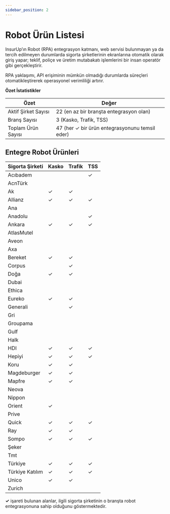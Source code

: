 ```yaml
---
sidebar_position: 2
---
```


# Robot Ürün Listesi

InsurUp’ın Robot (RPA) entegrasyon katmanı, web servisi bulunmayan ya da tercih edilmeyen durumlarda sigorta şirketlerinin ekranlarına otomatik olarak giriş yapar; teklif, poliçe ve üretim mutabakatı işlemlerini bir insan operatör gibi gerçekleştirir.

RPA yaklaşımı, API erişiminin mümkün olmadığı durumlarda süreçleri otomatikleştirerek operasyonel verimliliği artırır.

**Özet İstatistikler**

| Özet | Değer |
| ---- | ----- |
| Aktif Şirket Sayısı | 22 (en az bir branşta entegrasyon olan) |
| Branş Sayısı | 3 (Kasko, Trafik, TSS) |
| Toplam Ürün Sayısı | 47 (her ✓ bir ürün entegrasyonunu temsil eder) |

## Entegre Robot Ürünleri

| Sigorta Şirketi | Kasko | Trafik | TSS |
|-----------------|-------|--------|-----|
| Acıbadem        |       |        | ✓   |
| AcnTürk         |       |        |     |
| Ak              | ✓     | ✓      |     |
| Allianz         | ✓     | ✓      | ✓   |
| Ana             |       |        |     |
| Anadolu         |       |        | ✓   |
| Ankara          | ✓     | ✓      | ✓   |
| AtlasMutel      |       |        |     |
| Aveon           |       |        |     |
| Axa             |       |        |     |
| Bereket         | ✓     | ✓      |     |
| Corpus          |       | ✓      |     |
| Doğa            | ✓     | ✓      |     |
| Dubai           |       |        |     |
| Ethica          |       |        |     |
| Eureko          | ✓     | ✓      |     |
| Generali        |       | ✓      |     |
| Gri             |       |        |     |
| Groupama        |       |        |     |
| Gulf            |       |        |     |
| Halk            |       |        |     |
| HDI             | ✓     | ✓      | ✓   |
| Hepiyi          | ✓     | ✓      | ✓   |
| Koru            | ✓     | ✓      |     |
| Magdeburger     | ✓     | ✓      |     |
| Mapfre          | ✓     | ✓      |     |
| Neova           |       |        |     |
| Nippon          |       |        |     |
| Orient          | ✓     |        |     |
| Prive           |       |        |     |
| Quick           | ✓     | ✓      | ✓   |
| Ray             | ✓     | ✓      |     |
| Sompo           | ✓     | ✓      | ✓   |
| Şeker           |       |        |     |
| Tmt             |       |        |     |
| Türkiye         | ✓     | ✓      | ✓   |
| Türkiye Katılım | ✓     | ✓      | ✓   |
| Unico           | ✓     | ✓      |     |
| Zurich          |       |        |     |

**✓** işareti bulunan alanlar, ilgili sigorta şirketinin o branşta robot entegrasyonuna sahip olduğunu göstermektedir.